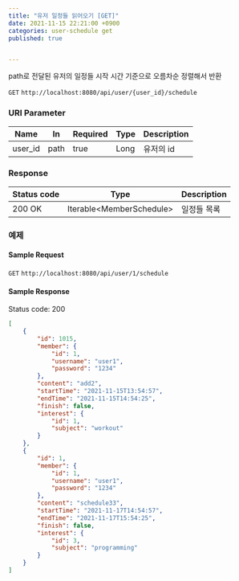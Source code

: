 ```yaml
---
title: "유저 일정들 읽어오기 [GET]"
date: 2021-11-15 22:21:00 +0900
categories: user-schedule get
published: true


---
```


path로 전달된 유저의 일정들 시작 시간 기준으로 오름차순 정렬해서 반환

`GET` `http://localhost:8080/api/user/{user_id}/schedule`

### URI Parameter

| Name    | In   | Required | Type | Description |
| ------- | ---- | -------- | ---- | ----------- |
| user_id | path | true     | Long | 유저의 id   |

### Response

| Status code | Type                      | Description |
| ----------- | ------------------------- | ----------- |
| 200 OK      | Iterable\<MemberSchedule> | 일정들 목록 |



### 예제

#### Sample Request

`GET` `http://localhost:8080/api/user/1/schedule`

#### Sample Response

Status code: 200

```json
[
    {
        "id": 1015,
        "member": {
            "id": 1,
            "username": "user1",
            "password": "1234"
        },
        "content": "add2",
        "startTime": "2021-11-15T13:54:57",
        "endTime": "2021-11-15T14:54:25",
        "finish": false,
        "interest": {
            "id": 1,
            "subject": "workout"
        }
    },
    {
        "id": 1,
        "member": {
            "id": 1,
            "username": "user1",
            "password": "1234"
        },
        "content": "schedule33",
        "startTime": "2021-11-17T14:54:57",
        "endTime": "2021-11-17T15:54:25",
        "finish": false,
        "interest": {
            "id": 3,
            "subject": "programming"
        }
    }
]
```

